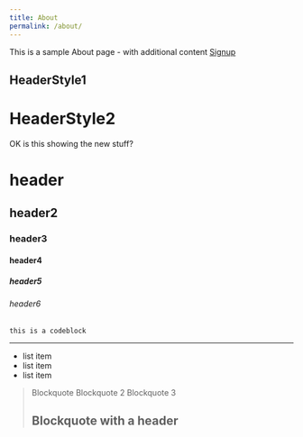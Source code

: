 ```yaml
---
title: About
permalink: /about/
---
```


This is a sample About page - with additional content
[Signup](https://mwolfson.github.io/signup/)

HeaderStyle1
----

HeaderStyle2
===


OK is this showing the new stuff?
# header
## header2
### header3
#### header4
##### header5
###### header6

`this is a codeblock`

***

* list item
* list item
* list item

> Blockquote
> Blockquote 2
> Blockquote 3
> ## Blockquote with a header
